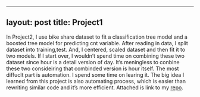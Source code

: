 
---
layout: post
title: Project1
---


In Project2, I use bike share dataset to fit a classification tree model and a boosted tree model for predicting cnt variable.
After reading in data, I split dataset into training,test. And, I centered, scaled dataset and then fit it to two models.
If I start over, I wouldn’t spend time on combining these two dataset since hour is a detail version of day. It’s meningless to conbine these two consideiring that combinded version is hour itself. The most diffuclt part is automation. I spend some time on learing it. The big idea I learned from this project is also automating process, which is easier than rewriting similar code and it’s more efficient. 
Attached is link to my [repo](https://lingling1123.github.io/report2/).
